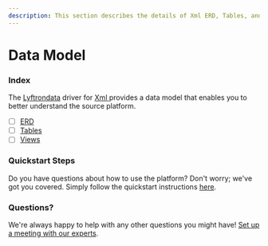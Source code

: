 ```yaml
---
description: This section describes the details of Xml ERD, Tables, and Views.
---
```


# Data Model

### Index

The  [Lyftrondata](https://www.lyftrondata.com/) driver for [Xml](https://www.lyftrondata.com/integration/xml/)[ ](https://www.lyftrondata.com/integration/xml/)provides a data model that enables you to better understand the source platform.

* [ ] [ERD](../../../technology-analytics/xml/data-model/erd.md)
* [ ] [Tables](../../../technology-analytics/xml/data-model/tables.md)
* [ ] [Views](../../../technology-analytics/xml/data-model/views.md)

### Quickstart Steps

Do you have questions about how to use the platform? Don't worry; we've got you covered. Simply follow the quickstart instructions [here](../../../../quickstart-steps.md).

### Questions? <a href="#questions" id="questions"></a>

We're always happy to help with any other questions you might have! [Set up a meeting with our experts](https://www.lyftrondata.com/book-a-meeting/).

